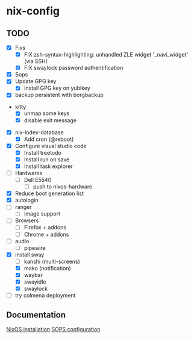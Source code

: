 # nix-config

## TODO 
- [x] Fixs
  - [x] FIX zsh-syntax-highlighting: unhandled ZLE widget '_navi_widget' (via SSH)
  - [x] FIX swaylock password authentification
- [x] Sops
- [x] Update GPG key
  - [x] install GPG key on yubikey
- [x] backup persistent with borgbackup
- kitty
  - [x] unmap some keys
  - [x] disable exit message
- [x] nix-index-database
  - [x] Add cron (@reboot)
- [x] Configure visual studio code
  - [x] Install treetodo
  - [x] Install run on save
  - [x] Install task explorer
- [ ] Hardwares
  - [ ] Dell E5540
    - [ ] push to nixos-hardware
- [x] Reduce boot generation list
- [x] autologin
- [ ] ranger
  - [ ] image support
- [ ] Browsers
  - [ ] Firefox + addons
  - [ ] Chrome + addons
- [ ] audio
  - [ ] pipewire
- [x] install sway
  - [ ] kanshi (multi-screens)
  - [x] mako (notification)
  - [x] waybar
  - [x] swayidle
  - [x] swaylock
- [ ] try colmena deployment

## Documentation
[NixOS installation](.doc/installation.md)
[SOPS configuration](.doc/sops.nix)